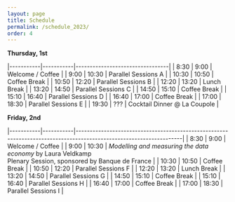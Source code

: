 ```yaml
---
layout: page
title: Schedule
permalink: /schedule_2023/
order: 4
---
```



__Thursday, 1st__

|-----------|-----------|---------------------------------|
| 8:30	    | 9:00	    | Welcome / Coffee	              |
| 9:00	    | 10:30     |	Parallel Sessions A	          |
| 10:30	    | 10:50     |	Coffee Break	              |
| 10:50	    | 12:20     |	Parallel Sessions B	          |
| 12:20	    | 13:20     |	Lunch Break	                  |
| 13:20	    | 14:50     |	Parallel Sessions C	          |
| 14:50	    | 15:10     |	Coffee Break	              |
| 15:10	    | 16:40     |	Parallel Sessions D	          |
| 16:40	    | 17:00     |	Coffee Break	              |
| 17:00	    | 18:30     |	Parallel Sessions E	          |
| 19:30     | ???       | Cocktail Dinner @ La Coupole    |

__Friday, 2nd__

|-----------|-----------|--------------------------------------------------------------------------------------------------------------------|
| 8:30	    | 9:00	    | Welcome / Coffee	                                                                                                 |
| 9:00	    | 10:30     | *Modelling and measuring the data economy* by Laura Veldkamp <br>Plenary Session, sponsored by Banque de France     |
| 10:30	    | 10:50     |	                    Coffee Break	                                                                             |
| 10:50	    | 12:20     |	                    Parallel Sessions F	                                                                         |
| 12:20	    | 13:20     |	                    Lunch Break	                                                                                 |
| 13:20	    | 14:50     |	                    Parallel Sessions G	                                                                         |
| 14:50	    | 15:10     |	                    Coffee Break	                                                                             |
| 15:10	    | 16:40     |	                    Parallel Sessions H	                                                                         |
| 16:40	    | 17:00     |	                    Coffee Break	                                                                             |
| 17:00	    | 18:30     |	                    Parallel Sessions I	                                                                         |